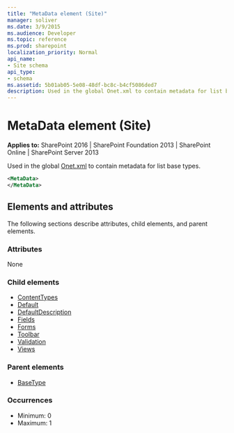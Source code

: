 ```yaml
---
title: "MetaData element (Site)"
manager: soliver
ms.date: 3/9/2015
ms.audience: Developer
ms.topic: reference
ms.prod: sharepoint
localization_priority: Normal
api_name:
- Site schema
api_type:
- schema
ms.assetid: 5b01ab05-5e08-48df-bc8c-b4cf5086ded7
description: Used in the global Onet.xml to contain metadata for list base types. 
---
```


# MetaData element (Site)

**Applies to:** SharePoint 2016 | SharePoint Foundation 2013 | SharePoint Online | SharePoint Server 2013
  
Used in the global [Onet.xml](https://msdn.microsoft.com/library/b99d6657-d9ae-4135-a43c-c58cdfcdc6c1%28Office.15%29.aspx) to contain metadata for list base types. 
  
```XML
<MetaData>
</MetaData>
```

## Elements and attributes

The following sections describe attributes, child elements, and parent elements.

### Attributes

None
   
### Child elements

- [ContentTypes](contenttypes-element-list.md)
- [Default](default-element-listform.md)
- [DefaultDescription](defaultdescription-element-list.md)
- [Fields](fields-element-list.md)
- [Forms](forms-element-list.md)
- [Toolbar](toolbar-element-list.md)
- [Validation](validation-element-list.md)
- [Views](views-element-list.md)
   
### Parent elements

- [BaseType](basetype-element-site.md)
   
### Occurrences

- Minimum: 0
- Maximum: 1  

<br/> 
   

